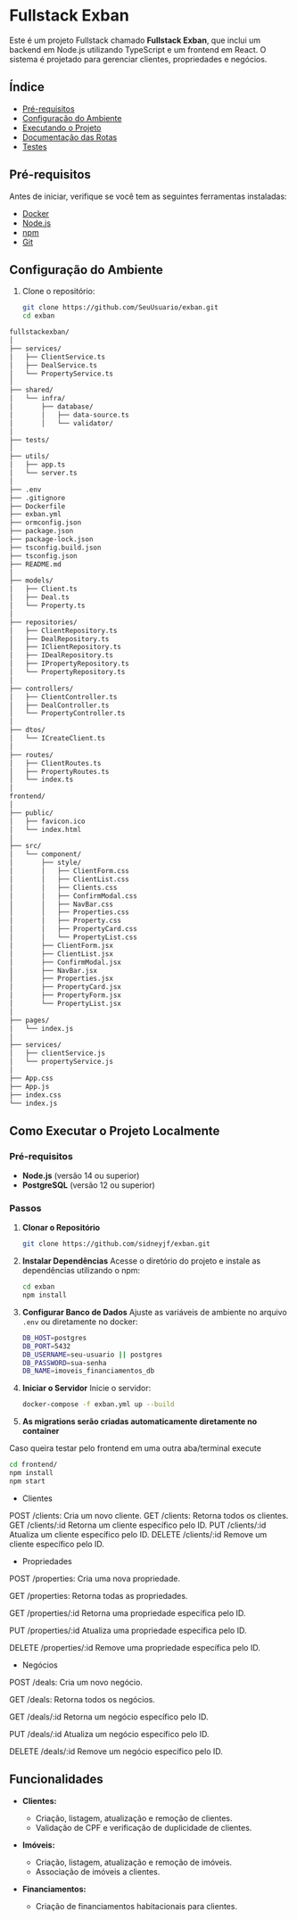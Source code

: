 # Fullstack Exban

Este é um projeto Fullstack chamado **Fullstack Exban**, que inclui um backend em Node.js utilizando TypeScript e um frontend em React. O sistema é projetado para gerenciar clientes, propriedades e negócios.

## Índice

- [Pré-requisitos](#pré-requisitos)
- [Configuração do Ambiente](#configuração-do-ambiente)
- [Executando o Projeto](#executando-o-projeto)
- [Documentação das Rotas](#documentação-das-rotas)
- [Testes](#testes)

## Pré-requisitos

Antes de iniciar, verifique se você tem as seguintes ferramentas instaladas:

- [Docker](https://www.docker.com/get-started)
- [Node.js](https://nodejs.org/)
- [npm](https://www.npmjs.com/)
- [Git](https://git-scm.com/)

## Configuração do Ambiente

1. Clone o repositório:

   ```bash
   git clone https://github.com/SeuUsuario/exban.git
   cd exban

``` bash
fullstackexban/
│
├── services/
│   ├── ClientService.ts
│   ├── DealService.ts
│   └── PropertyService.ts
│
├── shared/
│   └── infra/
│       ├── database/
│       │   ├── data-source.ts
│       │   └── validator/
│
├── tests/
│
├── utils/
│   ├── app.ts
│   └── server.ts
│
├── .env
├── .gitignore
├── Dockerfile
├── exban.yml
├── ormconfig.json
├── package.json
├── package-lock.json
├── tsconfig.build.json
├── tsconfig.json
├── README.md
│
├── models/
│   ├── Client.ts
│   ├── Deal.ts
│   └── Property.ts
│
├── repositories/
│   ├── ClientRepository.ts
│   ├── DealRepository.ts
│   ├── IClientRepository.ts
│   ├── IDealRepository.ts
│   ├── IPropertyRepository.ts
│   └── PropertyRepository.ts
│
├── controllers/
│   ├── ClientController.ts
│   ├── DealController.ts
│   └── PropertyController.ts
│
├── dtos/
│   └── ICreateClient.ts
│
├── routes/
│   ├── ClientRoutes.ts
│   ├── PropertyRoutes.ts
│   └── index.ts
│
frontend/
│
├── public/
│   ├── favicon.ico
│   └── index.html
│
├── src/
│   └── component/
│       ├── style/
│       │   ├── ClientForm.css
│       │   ├── ClientList.css
│       │   ├── Clients.css
│       │   ├── ConfirmModal.css
│       │   ├── NavBar.css
│       │   ├── Properties.css
│       │   ├── Property.css
│       │   ├── PropertyCard.css
│       │   └── PropertyList.css
│       ├── ClientForm.jsx
│       ├── ClientList.jsx
│       ├── ConfirmModal.jsx
│       ├── NavBar.jsx
│       ├── Properties.jsx
│       ├── PropertyCard.jsx
│       ├── PropertyForm.jsx
│       └── PropertyList.jsx
│
├── pages/
│   └── index.js
│
├── services/
│   ├── clientService.js
│   └── propertyService.js
│
├── App.css
├── App.js
├── index.css
└── index.js
```

## Como Executar o Projeto Localmente

### Pré-requisitos

- **Node.js** (versão 14 ou superior)
- **PostgreSQL** (versão 12 ou superior)

### Passos

1. **Clonar o Repositório**
   ```bash
   git clone https://github.com/sidneyjf/exban.git
   ```

2. **Instalar Dependências**
   Acesse o diretório do projeto e instale as dependências utilizando o npm:
   ```bash
   cd exban
   npm install
   ```

3. **Configurar Banco de Dados**
   Ajuste as variáveis de ambiente no arquivo `.env` ou diretamente no docker:
   ```bash
   DB_HOST=postgres
   DB_PORT=5432
   DB_USERNAME=seu-usuario || postgres
   DB_PASSWORD=sua-senha
   DB_NAME=imoveis_financiamentos_db
   ```

5. **Iniciar o Servidor**
   Inicie o servidor:
   ```bash
   docker-compose -f exban.yml up --build
   ```

6. **As migrations serão criadas automaticamente diretamente no container**

Caso queira testar pelo frontend em uma outra aba/terminal execute
```bash
cd frontend/
npm install
npm start
```

- Clientes

POST /clients: Cria um novo cliente.
GET /clients: Retorna todos os clientes.
GET /clients/:id Retorna um cliente específico pelo ID.
PUT /clients/:id Atualiza um cliente específico pelo ID.
DELETE /clients/:id Remove um cliente específico pelo ID.

- Propriedades

POST /properties: Cria uma nova propriedade.

GET /properties: Retorna todas as propriedades.

GET /properties/:id Retorna uma propriedade específica pelo ID.

PUT /properties/:id Atualiza uma propriedade específica pelo ID.

DELETE /properties/:id Remove uma propriedade específica pelo ID.


- Negócios

POST /deals: Cria um novo negócio.

GET /deals: Retorna todos os negócios.

GET /deals/:id Retorna um negócio específico pelo ID.

PUT /deals/:id Atualiza um negócio específico pelo ID.

DELETE /deals/:id Remove um negócio específico pelo ID.


## Funcionalidades

- **Clientes:**
  - Criação, listagem, atualização e remoção de clientes.
  - Validação de CPF e verificação de duplicidade de clientes.
  
- **Imóveis:**
  - Criação, listagem, atualização e remoção de imóveis.
  - Associação de imóveis a clientes.

- **Financiamentos:**
  - Criação de financiamentos habitacionais para clientes.
